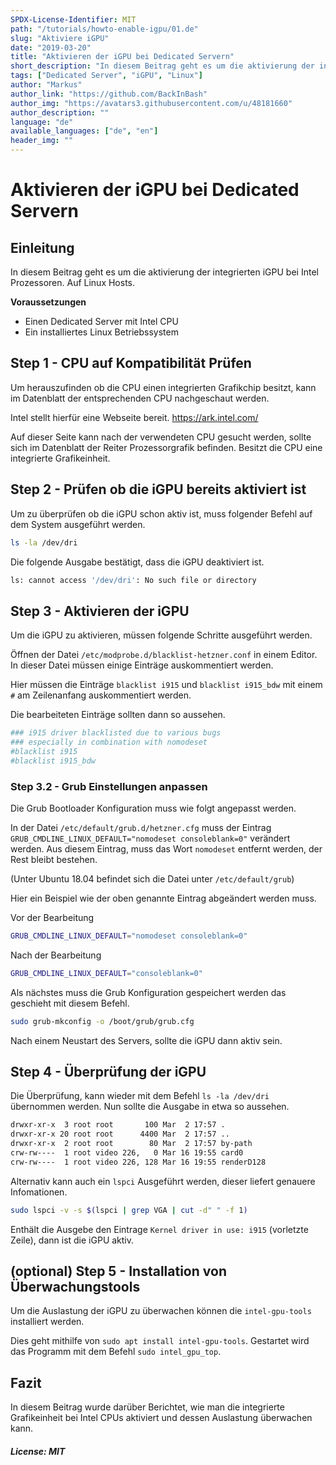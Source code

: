 ```yaml
---
SPDX-License-Identifier: MIT
path: "/tutorials/howto-enable-igpu/01.de"
slug: "Aktiviere iGPU"
date: "2019-03-20"
title: "Aktivieren der iGPU bei Dedicated Servern"
short_description: "In diesem Beitrag geht es um die aktivierung der integrierten iGPU bei Intel Prozessoren."
tags: ["Dedicated Server", "iGPU", "Linux"]
author: "Markus"
author_link: "https://github.com/BackInBash"
author_img: "https://avatars3.githubusercontent.com/u/48181660"
author_description: ""
language: "de"
available_languages: ["de", "en"]
header_img: ""
---
```


<!-- This where the actual tutorial begins, with the title: -->

# Aktivieren der iGPU bei Dedicated Servern

## Einleitung

In diesem Beitrag geht es um die aktivierung der integrierten iGPU bei Intel  Prozessoren. Auf Linux Hosts.

**Voraussetzungen**

+ Einen Dedicated Server mit Intel CPU
+ Ein installiertes Linux Betriebssystem

## Step 1 - CPU auf Kompatibilität Prüfen

Um herauszufinden ob die CPU einen integrierten Grafikchip besitzt, kann im Datenblatt der entsprechenden CPU nachgeschaut werden.

Intel stellt hierfür eine Webseite bereit.
https://ark.intel.com/

Auf dieser Seite kann nach der verwendeten CPU gesucht werden, sollte sich im Datenblatt der Reiter Prozessorgrafik befinden. Besitzt die CPU eine integrierte Grafikeinheit.

## Step 2 - Prüfen ob die iGPU bereits aktiviert ist

Um zu überprüfen ob die iGPU schon aktiv ist, muss folgender Befehl auf dem System ausgeführt werden.

```bash
ls -la /dev/dri
```

Die folgende Ausgabe bestätigt, dass die iGPU deaktiviert ist.
```bash
ls: cannot access '/dev/dri': No such file or directory
```

## Step 3 - Aktivieren der iGPU

Um die iGPU zu aktivieren, müssen folgende Schritte ausgeführt werden.

Öffnen der Datei `/etc/modprobe.d/blacklist-hetzner.conf` in einem Editor.
In dieser Datei müssen einige Einträge auskommentiert werden.

Hier müssen die Einträge `blacklist i915` und `blacklist i915_bdw` mit einem `#` am Zeilenanfang auskommentiert werden.

Die bearbeiteten Einträge sollten dann so aussehen.

```bash
### i915 driver blacklisted due to various bugs
### especially in combination with nomodeset
#blacklist i915 
#blacklist i915_bdw
```


### Step 3.2 - Grub Einstellungen anpassen

Die Grub Bootloader Konfiguration muss wie folgt angepasst werden.

In der Datei `/etc/default/grub.d/hetzner.cfg` muss der Eintrag `GRUB_CMDLINE_LINUX_DEFAULT="nomodeset consoleblank=0"` verändert werden.
Aus diesem Eintrag, muss das Wort `nomodeset` entfernt werden, der Rest bleibt bestehen.

(Unter Ubuntu 18.04 befindet sich die Datei unter `/etc/default/grub`)

Hier ein Beispiel wie der oben genannte Eintrag abgeändert werden muss.

Vor der Bearbeitung

```bash
GRUB_CMDLINE_LINUX_DEFAULT="nomodeset consoleblank=0"
```

Nach der Bearbeitung

```bash
GRUB_CMDLINE_LINUX_DEFAULT="consoleblank=0"
```

Als nächstes muss die Grub Konfiguration gespeichert werden das geschieht mit diesem Befehl.
```bash
sudo grub-mkconfig -o /boot/grub/grub.cfg
```
Nach einem Neustart des Servers, sollte die iGPU dann aktiv sein.

## Step 4 - Überprüfung der iGPU

Die Überprüfung, kann wieder mit dem Befehl `ls -la /dev/dri` übernommen werden.
Nun sollte die Ausgabe in etwa so aussehen.
```bash
drwxr-xr-x  3 root root       100 Mar  2 17:57 .
drwxr-xr-x 20 root root      4400 Mar  2 17:57 ..
drwxr-xr-x  2 root root        80 Mar  2 17:57 by-path
crw-rw----  1 root video 226,   0 Mar 16 19:55 card0
crw-rw----  1 root video 226, 128 Mar 16 19:55 renderD128
```

Alternativ kann auch ein `lspci` Ausgeführt werden, dieser liefert genauere Infomationen.
```bash
sudo lspci -v -s $(lspci | grep VGA | cut -d" " -f 1)
```

Enthält die Ausgebe den Eintrage `Kernel driver in use: i915` (vorletzte Zeile), dann ist die iGPU aktiv. 

## (optional) Step 5 - Installation von Überwachungstools

Um die Auslastung der iGPU zu überwachen können die `intel-gpu-tools
` installiert werden.

Dies geht mithilfe von `sudo apt install intel-gpu-tools`.
Gestartet wird das Programm mit dem Befehl `sudo intel_gpu_top`.

## Fazit
In diesem Beitrag wurde darüber Berichtet, wie man die integrierte Grafikeinheit bei Intel CPUs aktiviert und dessen Auslastung überwachen kann.

##### License: MIT

<!---

Contributors's Certificate of Origin

By making a contribution to this project, I certify that:

(a) The contribution was created in whole or in part by me and I have
    the right to submit it under the license indicated in the file; or

(b) The contribution is based upon previous work that, to the best of my
    knowledge, is covered under an appropriate license and I have the
    right under that license to submit that work with modifications,
    whether created in whole or in part by me, under the same license
    (unless I am permitted to submit under a different license), as
    indicated in the file; or

(c) The contribution was provided directly to me by some other person
    who certified (a), (b) or (c) and I have not modified it.

(d) I understand and agree that this project and the contribution are
    public and that a record of the contribution (including all personal
    information I submit with it, including my sign-off) is maintained
    indefinitely and may be redistributed consistent with this project
    or the license(s) involved.

Signed-off-by: Markus markus@omg-network.de

-->
